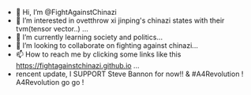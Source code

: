 - 👋 Hi, I’m @FightAgainstChinazi
- 👀 I’m interested in ovetthrow xi jinping's chinazi states with their tvm(tensor vector..) ...
- 🌱 I’m currently learning society and politics...
- 💞️ I’m looking to collaborate on fighting against chinazi...
- 📫 How to reach me by clicking some links like this https://fightagainstchinazi.github.io ...
- rencent update, I SUPPORT Steve Bannon for now!! & #A4Revolution ! A4Revolution go go !

<!---
FightAgainstChinazi/FightAgainstChinazi is a ✨ special ✨ repository because its `README.md` (this file) appears on your GitHub profile.
You can click the Preview link to take a look at your changes.
--->
